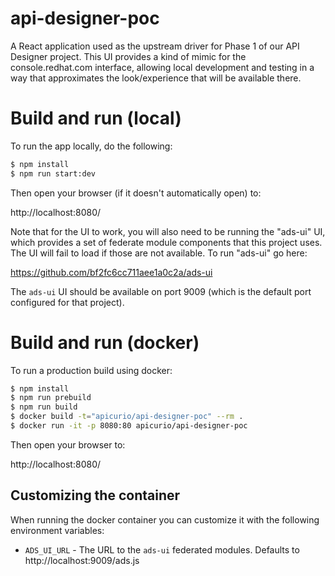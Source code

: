 # api-designer-poc
A React application used as the upstream driver for Phase 1 of our API 
Designer project.  This UI provides a kind of mimic for the console.redhat.com
interface, allowing local development and testing in a way that approximates
the look/experience that will be available there.

# Build and run (local)
To run the app locally, do the following:

```bash
$ npm install
$ npm run start:dev
```

Then open your browser (if it doesn't automatically open) to:

http://localhost:8080/

Note that for the UI to work, you will also need to be running the "ads-ui"
UI, which provides a set of federate module components that this project uses.
The UI will fail to load if those are not available.  To run "ads-ui" go 
here:

https://github.com/bf2fc6cc711aee1a0c2a/ads-ui

The `ads-ui` UI should be available on port 9009 (which is the default port
configured for that project).

# Build and run (docker)
To run a production build using docker:

```bash
$ npm install
$ npm run prebuild
$ npm run build
$ docker build -t="apicurio/api-designer-poc" --rm .
$ docker run -it -p 8080:80 apicurio/api-designer-poc
```

Then open your browser to:

http://localhost:8080/

## Customizing the container
When running the docker container you can customize it with the following environment
variables:

* `ADS_UI_URL` - The URL to the `ads-ui` federated modules.  Defaults to http://localhost:9009/ads.js


